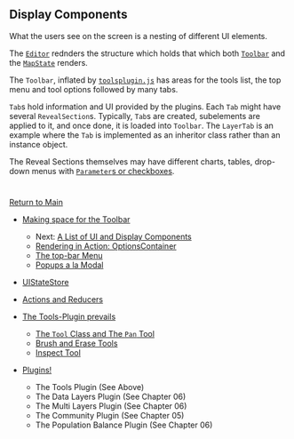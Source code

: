 ## Display Components

What the users see on the screen is a nesting of different UI elements.

The [`Editor`] rednders the structure which holds that which both
[`Toolbar`] and the [`MapState`] renders.

The `Toolbar`, inflated by [`toolsplugin.js`] has areas for the tools
list, the top menu and tool options followed by many tabs.

`Tab`s hold information and UI provided by the plugins. Each `Tab`
might have several `RevealSection`s. Typically, `Tab`s are created, 
subelements are applied to it, and once done, it is loaded into
`Toolbar`. The `LayerTab` is an example where the `Tab` is implemented
as an inheritor class rather than an instance object. 

The Reveal Sections themselves may have different charts, tables, 
drop-down menus with [`Parameter`s or checkboxes].

# #


[Return to Main](../README.md)
- [Making space for the Toolbar](../03toolsplugins/toolbar.md)
  - Next: [A List of UI and Display Components](../03toolsplugins/uicomponents.md)
  - [Rendering in Action: OptionsContainer](../03toolsplugins/optionscontainer.md)
  - [The top-bar Menu](../03toolsplugins/topmenu.md)
  - [Popups a la Modal](../03toolsplugins/modal.md)

- [UIStateStore](../03toolsplugins/uistatestore.md)
- [Actions and Reducers](../03toolsplugins/actionsreducers.md)

- [The Tools-Plugin prevails](../03toolsplugins/toolsplugin.md)
  - [The `Tool` Class and The `Pan` Tool](../03toolsplugins/tool.md)
  - [Brush and Erase Tools](../03toolsplugins/BrushEraseTools.md)
  - [Inspect Tool](../03toolsplugins/inspecttool.md)

- [Plugins!](../03toolsplugins/plugins.md)
  - The Tools Plugin (See Above)
  - The Data Layers Plugin (See Chapter 06)
  - The Multi Layers Plugin (See Chapter 06)
  - The Community Plugin (See Chapter 05)
  - The Population Balance Plugin (See Chapter 06)

[`Editor`]: ../02editormap/editor.md
[`MapState`]: ../02editormap/map.md

[`Toolbar`]: ../03toolsplugins/toolbar.md
[`toolsplugin.js`]: ../03toolsplugins/toolsplugin.md

[`Parameter`s or checkboxes]: ../03toolsplugins/uicomponents.md
